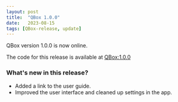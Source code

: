 ```yaml
---
layout: post
title:  "QBox 1.0.0"
date:   2023-08-15
tags: [QBox-release, update]
---
```

QBox version 1.0.0 is now online.

The code for this release is available at [QBox:1.0.0](https://github.com/lsiemens/QBox/tree/1.0.0)

### What's new in this release?
- Added a link to the user guide.
- Improved the user interface and cleaned up settings in the app.


